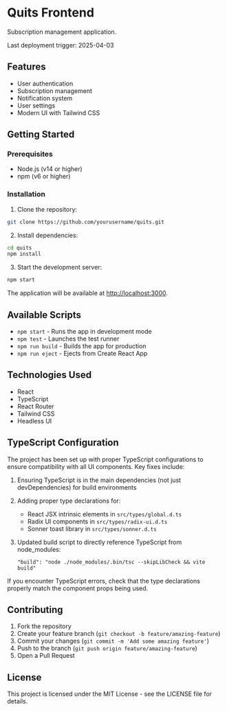 # Quits Frontend

Subscription management application.

Last deployment trigger: 2025-04-03

## Features

- User authentication
- Subscription management
- Notification system
- User settings
- Modern UI with Tailwind CSS

## Getting Started

### Prerequisites

- Node.js (v14 or higher)
- npm (v6 or higher)

### Installation

1. Clone the repository:
```bash
git clone https://github.com/yourusername/quits.git
```

2. Install dependencies:
```bash
cd quits
npm install
```

3. Start the development server:
```bash
npm start
```

The application will be available at [http://localhost:3000](http://localhost:3000).

## Available Scripts

- `npm start` - Runs the app in development mode
- `npm test` - Launches the test runner
- `npm run build` - Builds the app for production
- `npm run eject` - Ejects from Create React App

## Technologies Used

- React
- TypeScript
- React Router
- Tailwind CSS
- Headless UI

## TypeScript Configuration

The project has been set up with proper TypeScript configurations to ensure compatibility with all UI components. Key fixes include:

1. Ensuring TypeScript is in the main dependencies (not just devDependencies) for build environments 
2. Adding proper type declarations for:
   - React JSX intrinsic elements in `src/types/global.d.ts`
   - Radix UI components in `src/types/radix-ui.d.ts`
   - Sonner toast library in `src/types/sonner.d.ts`

3. Updated build script to directly reference TypeScript from node_modules:
   ```
   "build": "node ./node_modules/.bin/tsc --skipLibCheck && vite build"
   ```

If you encounter TypeScript errors, check that the type declarations properly match the component props being used.

## Contributing

1. Fork the repository
2. Create your feature branch (`git checkout -b feature/amazing-feature`)
3. Commit your changes (`git commit -m 'Add some amazing feature'`)
4. Push to the branch (`git push origin feature/amazing-feature`)
5. Open a Pull Request

## License

This project is licensed under the MIT License - see the LICENSE file for details. 